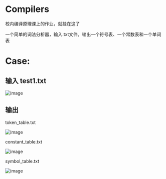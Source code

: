 # Compilers
校内编译原理课上的作业，就挂在这了

一个简单的词法分析器，输入.txt文件，输出一个符号表、一个常数表和一个单词表

# Case:
## 输入 test1.txt

![image](https://user-images.githubusercontent.com/69621137/230610209-93d7575e-cf59-4d78-8c69-2c910b2e81f4.png)

## 输出
token_table.txt

![image](https://user-images.githubusercontent.com/69621137/230610375-aacf7310-1ef2-4c50-8b3d-a14dbaca309d.png)

constant_table.txt

![image](https://user-images.githubusercontent.com/69621137/230610479-db09966c-7062-48a9-90c6-d3ed189036b8.png)

symbol_table.txt

![image](https://user-images.githubusercontent.com/69621137/230610533-7a92b588-ea98-4324-961b-c6b90d7bbe7b.png)
